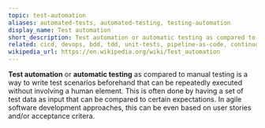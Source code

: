 ```yaml
---
topic: test-automation
aliases: automated-tests, automated-testing, testing-automation
display_name: Test automation
short_description: Test automation or automatic testing as compared to manual testing is a way to write test scenarios beforehand that can be repeatedly executed.
related: cicd, devops, bdd, tdd, unit-tests, pipeline-as-code, continuous-testing, regression-testing, gherkin, release-automation
wikipedia_url: https://en.wikipedia.org/wiki/Test_automation
---
```

**Test automation** or **automatic testing** as compared to manual testing is a way to write test scenarios beforehand that can be repeatedly executed without involving a human element. This is often done by having a set of test data as input that can be compared to certain expectations. In agile software development approaches, this can be even based on user stories and/or acceptance critera.
